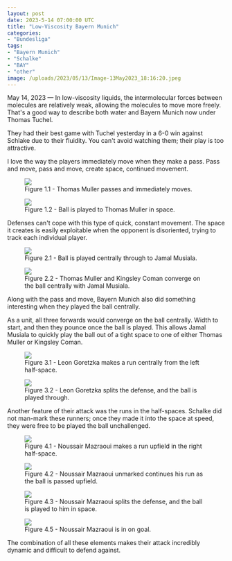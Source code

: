 ```yaml
---
layout: post
date: 2023-5-14 07:00:00 UTC
title: "Low-Viscosity Bayern Munich"
categories: 
- "Bundesliga"
tags: 
- "Bayern Munich"
- "Schalke"
- "BAY"
- "other"
image: /uploads/2023/05/13/Image-13May2023_18:16:20.jpeg
---
```


May 14, 2023 — In low-viscosity liquids, the intermolecular forces between molecules are relatively weak, allowing the molecules to move more freely. That's a good way to describe both water and Bayern Munich now under Thomas Tuchel.

They had their best game with Tuchel yesterday in a 6-0 win against Schlake due to their fluidity. You can't avoid watching them; their play is too attractive.

I love the way the players immediately move when they make a pass. Pass and move, pass and move, create space, continued movement.

<figure>
    <img src="https://tacticsjournal.com/uploads/2023/05/13/Image-13May2023_18:15:19.jpeg">
    <figcaption>Figure 1.1 - Thomas Muller passes and immediately moves.</figcaption>
</figure>

<figure>
    <img src="https://tacticsjournal.com/uploads/2023/05/13/Image-13May2023_18:15:32.jpeg">
    <figcaption>Figure 1.2 - Ball is played to Thomas Muller in space.</figcaption>
</figure>

Defenses can't cope with this type of quick, constant movement. The space it creates is easily exploitable when the opponent is disoriented, trying to track each individual player.

<figure>
    <img src="https://tacticsjournal.com/uploads/2023/05/13/Image-13May2023_18:15:46.jpeg">
    <figcaption>Figure 2.1 - Ball is played centrally through to Jamal Musiala.</figcaption>
</figure>

<figure>
    <img src="https://tacticsjournal.com/uploads/2023/05/13/Image-13May2023_18:16:02.jpeg">
    <figcaption>Figure 2.2 - Thomas Muller and Kingsley Coman converge on the ball centrally with Jamal Musiala.</figcaption>
</figure>

Along with the pass and move, Bayern Munich also did something interesting when they played the ball centrally.

As a unit, all three forwards would converge on the ball centrally. Width to start, and then they pounce once the ball is played. This allows Jamal Musiala to quickly play the ball out of a tight space to one of either Thomas Muller or Kingsley Coman. 


<figure>
    <img src="https://tacticsjournal.com/uploads/2023/05/13/Image-13May2023_18:16:20.jpeg">
    <figcaption>Figure 3.1 - Leon Goretzka makes a run centrally from the left half-space.</figcaption>
</figure>

<figure>
    <img src="https://tacticsjournal.com/uploads/2023/05/13/Image-13May2023_18:26:20.jpeg">
    <figcaption>Figure 3.2 - Leon Goretzka splits the defense, and the ball is played through.</figcaption>
</figure>

Another feature of their attack was the runs in the half-spaces. Schalke did not man-mark these runners; once they made it into the space at speed, they were free to be played the ball unchallenged.

<figure>
    <img src="https://tacticsjournal.com/uploads/2023/05/13/Image-13May2023_18:16:40.jpeg">
    <figcaption>Figure 4.1 - Noussair Mazraoui makes a run upfield in the right half-space.</figcaption>
</figure> 

<figure>
    <img src="https://tacticsjournal.com/uploads/2023/05/13/Image-13May2023_18:16:56.jpeg">
    <figcaption>Figure 4.2 - Noussair Mazraoui unmarked continues his run as the ball is passed upfield.</figcaption>
</figure> 

<figure>
    <img src="https://tacticsjournal.com/uploads/2023/05/13/Image-13May2023_18:17:12.jpeg">
    <figcaption>Figure 4.3 - Noussair Mazraoui splits the defense, and the ball is played to him in space.</figcaption>
</figure> 

<figure>
    <img src="https://tacticsjournal.com/uploads/2023/05/13/Image-13May2023_18:17:27.jpeg">
    <figcaption>Figure 4.5 - Noussair Mazraoui is in on goal.</figcaption>
</figure> 

The combination of all these elements makes their attack incredibly dynamic and difficult to defend against. 
